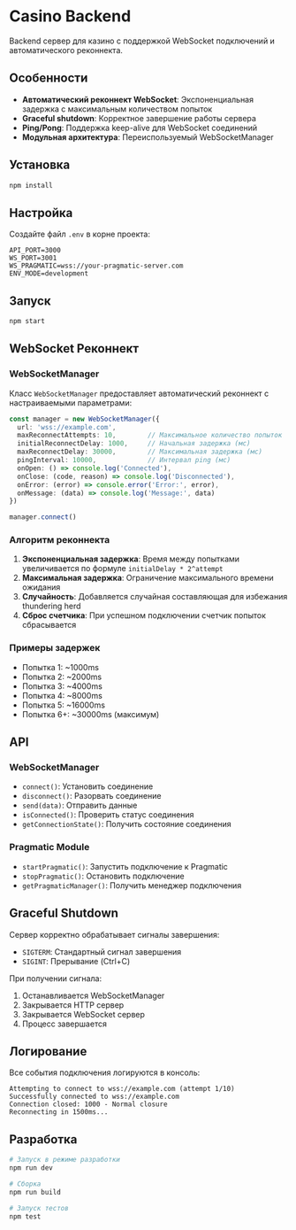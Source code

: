 # Casino Backend

Backend сервер для казино с поддержкой WebSocket подключений и автоматического реконнекта.

## Особенности

- **Автоматический реконнект WebSocket**: Экспоненциальная задержка с максимальным количеством попыток
- **Graceful shutdown**: Корректное завершение работы сервера
- **Ping/Pong**: Поддержка keep-alive для WebSocket соединений
- **Модульная архитектура**: Переиспользуемый WebSocketManager

## Установка

```bash
npm install
```

## Настройка

Создайте файл `.env` в корне проекта:

```env
API_PORT=3000
WS_PORT=3001
WS_PRAGMATIC=wss://your-pragmatic-server.com
ENV_MODE=development
```

## Запуск

```bash
npm start
```

## WebSocket Реконнект

### WebSocketManager

Класс `WebSocketManager` предоставляет автоматический реконнект с настраиваемыми параметрами:

```typescript
const manager = new WebSocketManager({
  url: 'wss://example.com',
  maxReconnectAttempts: 10,        // Максимальное количество попыток
  initialReconnectDelay: 1000,     // Начальная задержка (мс)
  maxReconnectDelay: 30000,        // Максимальная задержка (мс)
  pingInterval: 10000,             // Интервал ping (мс)
  onOpen: () => console.log('Connected'),
  onClose: (code, reason) => console.log('Disconnected'),
  onError: (error) => console.error('Error:', error),
  onMessage: (data) => console.log('Message:', data)
})

manager.connect()
```

### Алгоритм реконнекта

1. **Экспоненциальная задержка**: Время между попытками увеличивается по формуле `initialDelay * 2^attempt`
2. **Максимальная задержка**: Ограничение максимального времени ожидания
3. **Случайность**: Добавляется случайная составляющая для избежания thundering herd
4. **Сброс счетчика**: При успешном подключении счетчик попыток сбрасывается

### Примеры задержек

- Попытка 1: ~1000ms
- Попытка 2: ~2000ms  
- Попытка 3: ~4000ms
- Попытка 4: ~8000ms
- Попытка 5: ~16000ms
- Попытка 6+: ~30000ms (максимум)

## API

### WebSocketManager

- `connect()`: Установить соединение
- `disconnect()`: Разорвать соединение
- `send(data)`: Отправить данные
- `isConnected()`: Проверить статус соединения
- `getConnectionState()`: Получить состояние соединения

### Pragmatic Module

- `startPragmatic()`: Запустить подключение к Pragmatic
- `stopPragmatic()`: Остановить подключение
- `getPragmaticManager()`: Получить менеджер подключения

## Graceful Shutdown

Сервер корректно обрабатывает сигналы завершения:

- `SIGTERM`: Стандартный сигнал завершения
- `SIGINT`: Прерывание (Ctrl+C)

При получении сигнала:
1. Останавливается WebSocketManager
2. Закрывается HTTP сервер
3. Закрывается WebSocket сервер
4. Процесс завершается

## Логирование

Все события подключения логируются в консоль:

```
Attempting to connect to wss://example.com (attempt 1/10)
Successfully connected to wss://example.com
Connection closed: 1000 - Normal closure
Reconnecting in 1500ms...
```

## Разработка

```bash
# Запуск в режиме разработки
npm run dev

# Сборка
npm run build

# Запуск тестов
npm test
``` 
